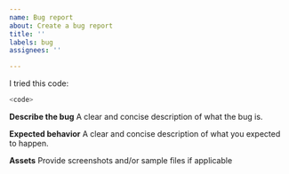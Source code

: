 ```yaml
---
name: Bug report
about: Create a bug report
title: ''
labels: bug
assignees: ''

---
```


I tried this code:

```rust
<code>
```

**Describe the bug**
A clear and concise description of what the bug is.

**Expected behavior**
A clear and concise description of what you expected to happen.

**Assets**
Provide screenshots and/or sample files if applicable
